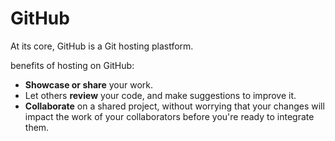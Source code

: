 # GitHub

At its core, GitHub is a Git hosting plastform.&#x20;



benefits of hosting on GitHub:

* **Showcase or share** your work.
* Let others **review** your code, and make suggestions to improve it.
* **Collaborate** on a shared project, without worrying that your changes will impact the work of your collaborators before you're ready to integrate them.
